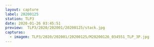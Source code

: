 ```yaml
---
layout: capture
label: 20200125
station: TLP3
date: 2020-01-26 03:45:51
preview:  TLP3/2020/202001/20200125/stack.jpg
capturas:
  - imagem: TLP3/2020/202001/20200125/M20200126_034551_TLP_3P.jpg
---
```

